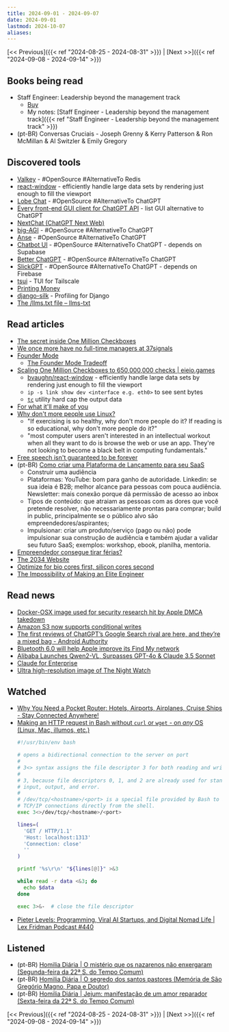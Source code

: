 ```yaml
---
title: 2024-09-01 - 2024-09-07
date: 2024-09-01
lastmod: 2024-10-07
aliases:
---
```


[<< Previous]({{< ref "2024-08-25 - 2024-08-31" >}}) | [Next >>]({{< ref "2024-09-08 - 2024-09-14" >}})

## Books being read
- Staff Engineer: Leadership beyond the management track
	- [Buy](https://staffeng.com/book)
	- My notes: [Staff Engineer - Leadership beyond the management track]({{< ref "Staff Engineer - Leadership beyond the management track" >}})
- (pt-BR) Conversas Cruciais - Joseph Grenny & Kerry Patterson & Ron McMillan &
  Al Switzler & Emily Gregory

## Discovered tools
- [Valkey](https://github.com/valkey-io/valkey) - #OpenSource #AlternativeTo
  Redis
- [react-window](https://github.com/bvaughn/react-window) - efficiently handle
  large data sets by rendering just enough to fill the viewport
- [Lobe Chat](https://github.com/lobehub/lobe-chat) - #OpenSource #AlternativeTo
  ChatGPT
- [Every front-end GUI client for ChatGPT API](https://github.com/billmei/every-chatgpt-gui) -
  list GUI alternative to ChatGPT
- [NextChat (ChatGPT Next Web)](https://github.com/ChatGPTNextWeb/ChatGPT-Next-Web)
- [big-AGI](https://github.com/enricoros/big-agi) - #OpenSource #AlternativeTo
  ChatGPT
- [Anse](https://github.com/anse-app/anse) - #OpenSource #AlternativeTo ChatGPT
- [Chatbot UI](https://github.com/mckaywrigley/chatbot-ui) - #OpenSource
  #AlternativeTo ChatGPT - depends on Supabase
- [Better ChatGPT](https://github.com/ztjhz/BetterChatGPT) - #OpenSource
  #AlternativeTo ChatGPT
- [SlickGPT](https://github.com/ShipBit/slickgpt) - #OpenSource #AlternativeTo
  ChatGPT - depends on Firebase
- [tsui](https://github.com/neuralinkcorp/tsui) - TUI for Tailscale
- [Printing Money](https://neal.fun/printing-money/)
- [django-silk](https://github.com/jazzband/django-silk) - Profiling for Django
- [The /llms.txt file – llms-txt](https://llmstxt.org)

## Read articles
- [The secret inside One Million Checkboxes](https://eieio.games/essays/the-secret-in-one-million-checkboxes)
- [We once more have no full-time managers at 37signals](https://world.hey.com/dhh/we-once-more-have-no-full-time-managers-at-37signals-f8611085)
- [Founder Mode](https://www.paulgraham.com/foundermode.html)
    * [The Founder Mode Tradeoff](https://tidyfirst.substack.com/p/the-founder-mode-tradeoff)
- [Scaling One Million Checkboxes to 650,000,000 checks | eieio.games](https://eieio.games/essays/scaling-one-million-checkboxes)
    * [bvaughn/react-window](https://github.com/bvaughn/react-window) -
      efficiently handle large data sets by rendering just enough to fill the viewport
    * `ip -s link show dev <interface e.g. eth0>` to see sent bytes
    * [`tc`](https://en.wikipedia.org/wiki/Tc_(Linux)) utility hard cap the output data
- [For what it'll make of you](https://world.hey.com/dhh/for-what-it-ll-make-of-you-9469db5c)
- [Why don't more people use Linux?](https://world.hey.com/dhh/why-don-t-more-people-use-linux-33b75f53)
    * "If exercising is so healthy, why don't more people do it? If reading is
      so educational, why don't more people do it?"
    * "most computer users aren't interested in an intellectual workout when
      all they want to do is browse the web or use an app. They're not looking
      to become a black belt in computing fundamentals."
- [Free speech isn't guaranteed to be forever](https://world.hey.com/dhh/free-speech-isn-t-guaranteed-to-be-forever-e7654685)
- (pt-BR) [Como criar uma Plataforma de Lançamento para seu SaaS](https://operandoumsaas.substack.com/p/como-criar-uma-plataforma-de-lancamento)
    * Construir uma audiência
    * Plataformas: YouTube: bom para ganho de autoridade. Linkedin: se sua
      ideia é B2B; melhor alcance para pessoas com pouca audiência.
      Newsletter: mais conexão porque dá permissão de acesso ao inbox
    * Tipos de conteúdo: que atraiam as pessoas com as dores que você
      pretende resolver, não necessariamente prontas para comprar; build in
      public, principalmente se o público alvo são empreendedores/aspirantes;
    * Impulsionar: criar um produto/serviço (pago ou não) pode impulsionar
      sua construção de audiência e também ajudar a validar seu futuro
      SaaS; exemplos: workshop, ebook, planilha, mentoria.
- [Empreendedor consegue tirar férias?](https://moacirmoda.substack.com/p/empreendedor-consegue-tirar-ferias)
- [The 2034 Website](https://kennethfriedman.org/thoughts/2019/the-2034-website)
- [Optimize for bio cores first, silicon cores second](https://world.hey.com/dhh/optimize-for-bio-cores-first-silicon-cores-second-112a6c3f)
- [The Impossibility of Making an Elite Engineer](https://tidyfirst.substack.com/p/the-impossibility-of-making-an-elite)

## Read news
- [Docker-OSX image used for security research hit by Apple DMCA takedown](https://www.bleepingcomputer.com/news/security/docker-osx-image-used-for-security-research-hit-by-apple-dmca-takedown)
- [Amazon S3 now supports conditional writes](https://aws.amazon.com/about-aws/whats-new/2024/08/amazon-s3-conditional-writes)
- [The first reviews of ChatGPT’s Google Search rival are here, and they’re a mixed bag - Android Authority](https://www.androidauthority.com/searchgpt-first-reactions-3478389)
- [Bluetooth 6.0 will help Apple improve its Find My network](https://9to5mac.com/2024/09/04/bluetooth-6-0-apple-find-my)
- [Alibaba Launches Qwen2-VL, Surpasses GPT-4o & Claude 3.5 Sonnet](https://analyticsindiamag.com/ai-news-updates/alibaba-launches-qwen2-vl-surpasses-gpt-4o-claude-3-5-sonnet)
- [Claude for Enterprise](https://www.anthropic.com/news/claude-for-enterprise)
- [Ultra high-resolution image of The Night Watch](https://www.rijksmuseum.nl/en/stories/operation-night-watch/story/ultra-high-resolution-image-of-the-night-watch)

## Watched
- [Why You Need a Pocket Router: Hotels, Airports, Airplanes, Cruise Ships - Stay Connected Anywhere!](https://www.youtube.com/watch?v=OYxQ4Lvqn14)
- [Making an HTTP request in Bash without `curl` or `wget` - on *any* OS (Linux, Mac, illumos, etc.)](https://www.youtube.com/watch?v=tSoFTD9Y8UU)
    ```bash
    #!/usr/bin/env bash

    # opens a bidirectional connection to the server on port
    #
    # 3<> syntax assigns the file descriptor 3 for both reading and writing.
    #
    # 3, because file descriptors 0, 1, and 2 are already used for standard
    # input, output, and error.
    #
    # /dev/tcp/<hostname>/<port> is a special file provided by Bash to allow
    # TCP/IP connections directly from the shell.
    exec 3<>/dev/tcp/<hostname>/<port>

    lines=(
      'GET / HTTP/1.1'
      'Host: localhost:1313'
      'Connection: close'
      ''
    )

    printf '%s\r\n' "${lines[@]}" >&3

    while read -r data <&3; do
      echo $data
    done

    exec 3>&-  # close the file descriptor
    ```
- [Pieter Levels: Programming, Viral AI Startups, and Digital Nomad Life | Lex Fridman Podcast #440](https://www.youtube.com/watch?v=oFtjKbXKqbg)

## Listened
- (pt-BR) [Homilia Diária | O mistério que os nazarenos não enxergaram (Segunda-feira da 22ª S. do Tempo Comum)](https://www.youtube.com/watch?v=5-h8Sf6nBas)
- (pt-BR) [Homilia Diária | O segredo dos santos pastores (Memória de São Gregório Magno, Papa e Doutor)](https://www.youtube.com/watch?v=yLrayc4wi7Y)
- (pt-BR) [Homilia Diária | Jejum: manifestação de um amor reparador (Sexta-feira da 22ª S. do Tempo Comum)](https://www.youtube.com/watch?v=YuGUm98HoG8)

[<< Previous]({{< ref "2024-08-25 - 2024-08-31" >}}) | [Next >>]({{< ref "2024-09-08 - 2024-09-14" >}})
